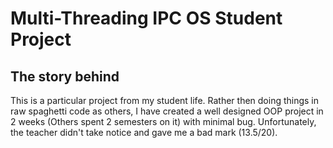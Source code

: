 # Multi-Threading IPC OS Student Project

## The story behind
This is a particular project from my student life. Rather then doing things in raw spaghetti code as others, 
I have created a well designed OOP project in 2 weeks (Others spent 2 semesters on it) with minimal bug. 
Unfortunately, the teacher didn't take notice and gave me a bad mark (13.5/20).

